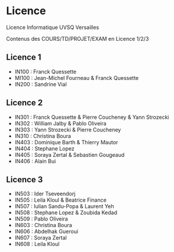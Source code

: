 # Licence
Licence Informatique UVSQ Versailles

Contenus des COURS/TD/PROJET/EXAM en Licence 1/2/3 

## Licence 1
+ IN100 : Franck Quessette
+ MI100 : Jean-Michel Fourneau & Franck Quessette
+ IN200 : Sandrine Vial

## Licence 2
+ IN301 : Franck Quessette & Pierre Coucheney & Yann Strozecki
+ IN302 : William Jalby & Pablo Oliveira 
+ IN303 : Yann Strozecki & Pierre Coucheney
+ IN310 : Christina Boura
+ IN403 : Dominique Barth & Thierry Mautor
+ IN404 : Stephane Lopez
+ IN405 : Soraya Zertal & Sebastien Gougeaud
+ IN406 : Alain Bui

## Licence 3
+ IN503 : Ider Tseveendorj
+ IN505 : Leila Kloul & Beatrice Finance
+ IN507 : Iulian Sandu-Popa & Laurent Yeh
+ IN508 : Stephane Lopez & Zoubida Kedad
+ IN509 : Pablo Oliveira 
+ IN603 : Christina Boura
+ IN606 : Abdelhak Gueroui
+ IN607 : Soraya Zertal
+ IN608 : Leila Kloul

